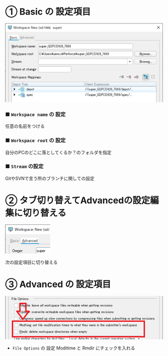 # ① Basic の 設定項目

![01_Helixcore_インストール01.png](https://raw.githubusercontent.com/radicalgrimoire/radicalgrimoire/main/images/01_ワークスペースの作成01.png)

### ■ `Workspace name` の 設定
任意の名前をつける

### ■ `Workspace root` の 設定
自分のPCのどこに落としてくるか？のフォルダを指定

### ■ `Stream` の設定
GitやSVNで言う所のブランチに関しての設定

# ② タブ切り替えてAdvancedの設定編集に切り替える

![01_Helixcore_インストール01.png](https://raw.githubusercontent.com/radicalgrimoire/radicalgrimoire/main/images/01_ワークスペースの作成02.png)

次の設定項目に切り替える

# ③ Advanced の 設定項目

![01_Helixcore_インストール01.png](https://raw.githubusercontent.com/radicalgrimoire/radicalgrimoire/main/images/01_ワークスペースの作成03.png)

* `File Options` の 設定
Moditime と Rmdir にチェックを入れる